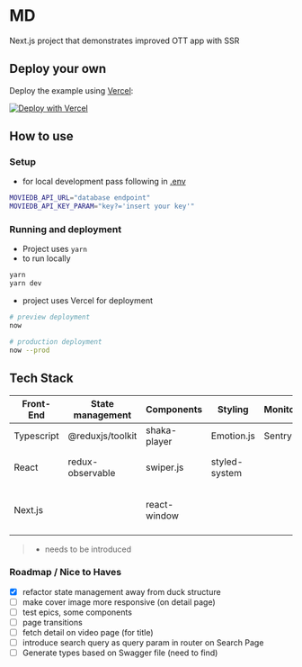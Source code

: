 # MD

Next.js project that demonstrates improved OTT app with SSR

## Deploy your own

Deploy the example using [Vercel](https://vercel.com):

[![Deploy with Vercel](https://vercel.com/button)](https://vercel.com/import/project?template=https://github.com/zeit/next.js/tree/canary/examples/hello-world)

## How to use

### Setup

- for local development pass following in [.env](.env)

```bash
MOVIEDB_API_URL="database endpoint"
MOVIEDB_API_KEY_PARAM="key?='insert your key'"
```

### Running and deployment

- Project uses `yarn`
- to run locally

```bash
yarn
yarn dev
```

- project uses Vercel for deployment

```bash
# preview deployment
now

# production deployment
now --prod
```

## Tech Stack

| Front-End  | State management | Components   | Styling       | Monitoring | Deployment    | testing                  |
| ---------- | ---------------- | ------------ | ------------- | ---------- | ------------- | ------------------------ |
| Typescript | @reduxjs/toolkit | shaka-player | Emotion.js    | Sentry     | now -> Vercel | jest \*                  |
| React      | redux-observable | swiper.js    | styled-system |            |               | jest-marbles \*          |
| Next.js    |                  | react-window |               |            |               | react-testing-library \* |

> - needs to be introduced

### Roadmap / Nice to Haves

- [x] refactor state management away from duck structure
- [ ] make cover image more responsive (on detail page)
- [ ] test epics, some components
- [ ] page transitions
- [ ] fetch detail on video page (for title)
- [ ] introduce search query as query param in router on Search Page
- [ ] Generate types based on Swagger file (need to find)
